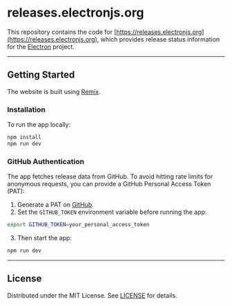 

# releases.electronjs.org

This repository contains the code for [https://releases.electronjs.org](https://releases.electronjs.org), which provides release status information for the [Electron](https://github.com/electron/electron) project.

---

## Getting Started

The website is built using [Remix](https://remix.run/).

### Installation

To run the app locally:

```bash
npm install
npm run dev
```

### GitHub Authentication

The app fetches release data from GitHub. To avoid hitting rate limits for anonymous requests, you can provide a GitHub Personal Access Token (PAT):

1. Generate a PAT on [GitHub](https://github.com/settings/tokens).
2. Set the `GITHUB_TOKEN` environment variable before running the app:

```bash
export GITHUB_TOKEN=your_personal_access_token
```

3. Then start the app:

```bash
npm run dev
```

---

## License

Distributed under the MIT License. See [LICENSE](https://github.com/electron/release-status/blob/main/LICENSE) for details.

